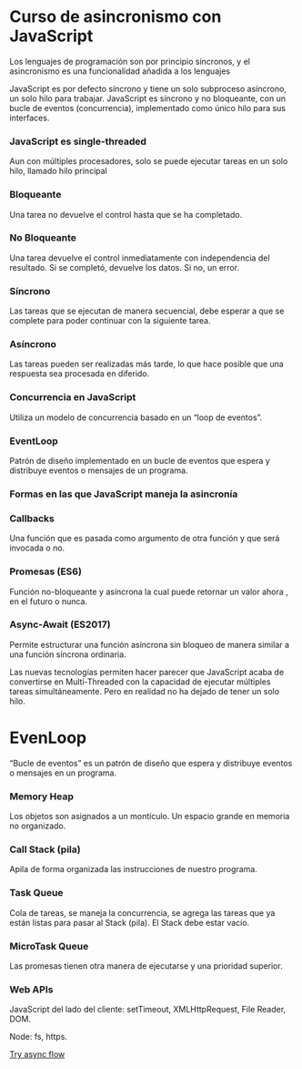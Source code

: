 # Curso de asincronismo con JavaScript
Los lenguajes de programación son por principio síncronos, y el asincronismo es una funcionalidad añadida a los lenguajes

JavaScript es por defecto síncrono y tiene un solo subproceso asíncrono, un solo hilo para trabajar. JavaScript es síncrono y no bloqueante, con un bucle de eventos (concurrencia), implementado como único hilo para sus interfaces.

### JavaScript es single-threaded

Aun con múltiples procesadores, solo se puede ejecutar tareas en un solo hilo, llamado hilo principal

### Bloqueante

Una tarea no devuelve el control hasta que se ha completado.

### No Bloqueante

Una tarea devuelve el control inmediatamente con independencia del resultado. Si se completó, devuelve los datos. Si no, un error.

### Síncrono

Las tareas que se ejecutan de manera secuencial, debe esperar a que se complete para poder continuar con la siguiente tarea.

### Asíncrono

Las tareas pueden ser realizadas más tarde, lo que hace posible que una respuesta sea procesada en diferido.

### Concurrencia en JavaScript

Utiliza un modelo de concurrencia basado en un “loop de eventos”. 

### EventLoop

Patrón de diseño implementado en un bucle de eventos que espera y distribuye eventos o mensajes de un programa.

### Formas en las que JavaScript maneja la asincronía

### Callbacks

Una función que es pasada como argumento de otra función y que será invocada o no.

### Promesas (ES6)

Función no-bloqueante y asíncrona la cual puede retornar un valor ahora , en el futuro o nunca.

### Async-Await (ES2017)

Permite estructurar una función asíncrona sin bloqueo de manera similar a una función síncrona ordinaria.

Las nuevas tecnologías permiten hacer parecer que JavaScript acaba de convertirse en Multi-Threaded con la capacidad de ejecutar múltiples tareas simultáneamente. Pero en realidad no ha dejado de tener un solo hilo.

# EvenLoop

“Bucle de eventos” es un patrón de diseño que espera y distribuye eventos o mensajes en un programa.

### Memory Heap

Los objetos son asignados a un montículo. Un espacio grande en memoria no organizado.

### Call Stack (pila)

Apila de forma organizada las instrucciones de nuestro programa.

### Task Queue

Cola de tareas, se maneja la concurrencia, se agrega las tareas que ya están listas para pasar al Stack (pila). El Stack debe estar vacío.

### MicroTask Queue

Las promesas tienen otra manera de ejecutarse y una prioridad superior.

### Web APIs

JavaScript del lado del cliente: setTimeout, XMLHttpRequest, File Reader, DOM.

Node: fs, https.

[Try async flow](http://latentflip.com/loupe/?code=JC5vbignYnV0dG9uJywgJ2NsaWNrJywgZnVuY3Rpb24gb25DbGljaygpIHsKICAgIHNldFRpbWVvdXQoZnVuY3Rpb24gdGltZXIoKSB7CiAgICAgICAgY29uc29sZS5sb2coJ1lvdSBjbGlja2VkIHRoZSBidXR0b24hJyk7ICAgIAogICAgfSwgMjAwMCk7Cn0pOwoKY29uc29sZS5sb2coIkhpISIpOwoKc2V0VGltZW91dChmdW5jdGlvbiB0aW1lb3V0KCkgewogICAgY29uc29sZS5sb2coIkNsaWNrIHRoZSBidXR0b24hIik7Cn0sIDUwMDApOwoKY29uc29sZS5sb2coIldlbGNvbWUgdG8gbG91cGUuIik7!!!PGJ1dHRvbj5DbGljayBtZSE8L2J1dHRvbj4%3D)